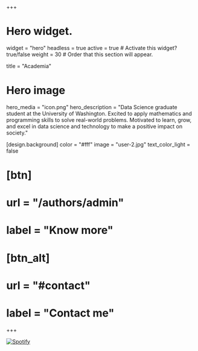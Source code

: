 +++
# Hero widget.
widget = "hero"
headless = true
active = true  # Activate this widget? true/false
weight = 30  # Order that this section will appear.

title = "Academia"

# Hero image
hero_media = "icon.png"
hero_description = "Data Science graduate student at the University of Washington. Excited to apply mathematics and programming skills to solve real-world problems. Motivated to learn, grow, and excel in data science and technology to make a positive impact on society."

[design.background]
  color = "#fff"
  image = "user-2.jpg"
  text_color_light = false


# [btn]
#   url = "/authors/admin"
#   label = "Know more"
#   
# [btn_alt]
#   url = "#contact"
#   label = "Contact me"


+++





<!--- [![spotify-github-profile](https://spotify-github-profile.vercel.app/api/view?uid=hannahluebbering&cover_image=true&theme=novatorem&show_offline=false&bar_color=d528e2&bar_color_cover=false)](https://spotify-github-profile.vercel.app/api/view?uid=hannahluebbering&redirect=true) --->






[![Spotify](https://spotify-readme-hluebbering.vercel.app/api?rainbow=true&spin=true&theme=dark)](https://spotify-readme-hluebbering.vercel.app/api?rainbow=true?spin=true)
